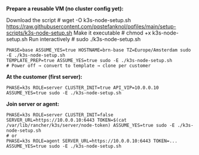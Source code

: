 **Prepare a reusable VM (no cluster config yet):**

Download the script # wget -O k3s-node-setup.sh https://raw.githubusercontent.com/pqstefanknol/pqfiles/main/setup-scripts/k3s-node-setup.sh 
Make it executable # chmod +x k3s-node-setup.sh 
Run interactively # sudo ./k3s-node-setup.sh
```
PHASE=base ASSUME_YES=true HOSTNAME=brn-base TZ=Europe/Amsterdam sudo -E ./k3s-node-setup.sh
TEMPLATE_PREP=true ASSUME_YES=true sudo -E ./k3s-node-setup.sh
# Power off → convert to template → clone per customer
```


**At the customer (first server):**
```
PHASE=k3s ROLE=server CLUSTER_INIT=true API_VIP=10.0.0.10 ASSUME_YES=true sudo -E ./k3s-node-setup.sh
```

**Join server or agent:**
```
PHASE=k3s ROLE=server CLUSTER_INIT=false SERVER_URL=https://10.0.0.10:6443 TOKEN=$(cat /var/lib/rancher/k3s/server/node-token) ASSUME_YES=true sudo -E ./k3s-node-setup.sh
# or
PHASE=k3s ROLE=agent SERVER_URL=https://10.0.0.10:6443 TOKEN=... ASSUME_YES=true sudo -E ./k3s-node-setup.sh
```
